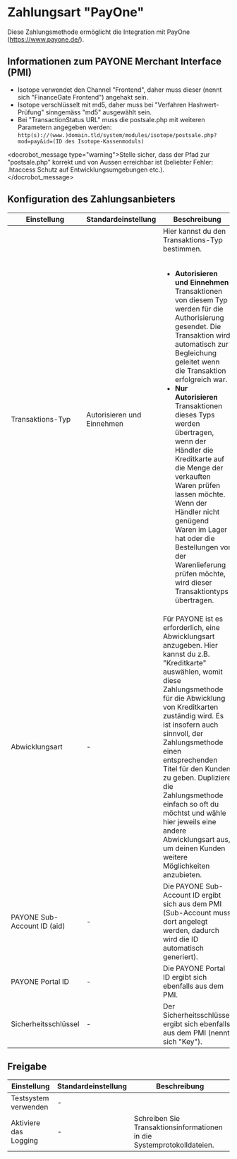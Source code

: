 # Zahlungsart "PayOne"

Diese Zahlungsmethode ermöglicht die Integration mit PayOne (https://www.payone.de/).

## Informationen zum PAYONE Merchant Interface (PMI)

* Isotope verwendet den Channel "Frontend", daher muss dieser (nennt sich "FinanceGate Frontend") angehakt sein.
* Isotope verschlüsselt mit md5, daher muss bei "Verfahren Hashwert-Prüfung" sinngemäss  "md5" ausgewählt sein.
* Bei "TransactionStatus URL" muss die postsale.php mit weiteren Parametern angegeben werden: `http(s)://(www.)domain.tld/system/modules/isotope/postsale.php?mod=pay&id=(ID des Isotope-Kassenmoduls)`

<docrobot_message type="warning">Stelle sicher, dass der Pfad zur "postsale.php" korrekt und von Aussen erreichbar ist (beliebter Fehler: .htaccess Schutz auf Entwicklungsumgebungen etc.).</docrobot_message>


## Konfiguration des Zahlungsanbieters

<table>
	<thead>
		<tr>
			<th>Einstellung</th>
			<th>Standardeinstellung</th>
			<th>Beschreibung</th>
		</tr>
	</thead>
	<tbody>
		<tr>
			<td>Transaktions-Typ</td>
			<td>Autorisieren und Einnehmen</td>
			<td>Hier kannst du den Transaktions-Typ bestimmen.<br><br>
				<ul>
				<li><strong>Autorisieren und Einnehmen</strong><br>
				Transaktionen von diesem Typ werden für die Authorisierung gesendet. Die Transaktion wird automatisch zur Begleichung geleitet wenn die Transaktion erfolgreich war.</li>
				<li><strong>Nur Autorisieren</strong><br>
				Transaktionen dieses Typs werden übertragen, wenn der Händler die Kreditkarte auf die Menge der verkauften Waren prüfen lassen möchte. Wenn der Händler nicht genügend Waren im Lager hat oder die Bestellungen vor der Warenlieferung prüfen möchte, wird dieser Transaktiontyps übertragen.</li>
				</ul>
			</td>
		</tr>
		<tr>
			<td>Abwicklungsart</td>
			<td>-</td>
			<td>Für PAYONE ist es erforderlich, eine Abwicklungsart anzugeben. Hier kannst du z.B. "Kreditkarte" auswählen, womit diese Zahlungsmethode für die Abwicklung von Kreditkarten zuständig wird. Es ist insofern auch sinnvoll, der Zahlungsmethode einen entsprechenden Titel für den Kunden zu geben. Dupliziere die Zahlungsmethode einfach so oft du möchtst und wähle hier jeweils eine andere Abwicklungsart aus, um deinen Kunden weitere Möglichkeiten anzubieten.</td>
		</tr>
		<tr>
			<td>PAYONE Sub-Account ID (aid)</td>
			<td>-</td>
			<td>Die PAYONE Sub-Account ID ergibt sich aus dem PMI (Sub-Account muss dort angelegt werden, dadurch wird die ID automatisch generiert).</td>
		</tr>
		<tr>
			<td>PAYONE Portal ID</td>
			<td>-</td>
			<td>Die PAYONE Portal ID ergibt sich ebenfalls aus dem PMI.</td>
		</tr>
		<tr>
			<td>Sicherheitsschlüssel</td>
			<td>-</td>
			<td>Der Sicherheitsschlüssel ergibt sich ebenfalls aus dem PMI (nennt sich "Key").</td>
		</tr>
	</tbody>
</table>

## Freigabe

<table>
	<thead>
		<tr>
			<th>Einstellung</th>
			<th>Standardeinstellung</th>
			<th>Beschreibung</th>
		</tr>
	</thead>
	<tbody>
		<tr>
			<td>Testsystem verwenden</td>
			<td>-</td>
			<td></td>
		</tr>
        <tr>
            <td>Aktiviere das Logging</td>
            <td>-</td>
            <td>Schreiben Sie Transaktionsinformationen in die Systemprotokolldateien.</td>
        </tr>
	</tbody>
</table>
